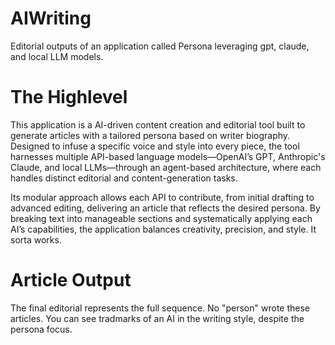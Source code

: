 # AIWriting
Editorial outputs of an application called Persona leveraging gpt, claude, and local LLM models.

# The Highlevel
This application is a AI-driven content creation and editorial tool built to generate articles with a tailored persona based on writer biography. Designed to infuse a specific voice and style into every piece, the tool harnesses multiple API-based language models—OpenAI’s GPT, Anthropic's Claude, and local LLMs—through an agent-based architecture, where each handles distinct editorial and content-generation tasks. 

Its modular approach allows each API to contribute, from initial drafting to advanced editing, delivering an article that reflects the desired persona. By breaking text into manageable sections and systematically applying each AI’s capabilities, the application balances creativity, precision, and style. It sorta works.

# Article Output
The final editorial represents the full sequence. No "person" wrote these articles. You can see tradmarks of an AI in the writing style, despite the persona focus.
